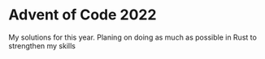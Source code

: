 # Advent of Code 2022

My solutions for this year. Planing on doing as much as possible in Rust to strengthen my skills 
